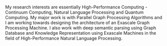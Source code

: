 My research interests are essentially High-Performance Computing - Continuum Computing, Natural Language Processing and Quantum Computing. My major work is with Parallel Graph Processing Algorithms and I am working towards designing the architecture of an Exascale Graph Processing Machine. I also work with deep semantic parsing using Graph Database and Knowledge Representation using Exascale Machines in the field of High-Performance Natural Language Processing.
